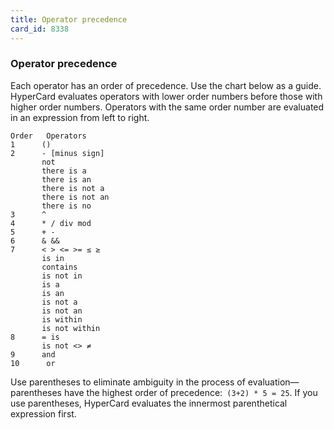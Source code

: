 ```yaml
---
title: Operator precedence
card_id: 8338
---
```


### Operator precedence

Each operator has an order of precedence. Use the chart below as a guide. HyperCard evaluates operators with lower order numbers before those with higher order numbers. Operators with the same order number are evaluated in an expression from left to right. 

```
Order   Operators
1      ()
2      - [minus sign]
       not
       there is a
       there is an
       there is not a
       there is not an
       there is no
3      ^
4      * / div mod
5      + -
6      & &&
7      < > <= >= ≤ ≥
       is in
       contains
       is not in
       is a
       is an
       is not a
       is not an
       is within
       is not within
8      = is
       is not <> ≠
9      and
10      or
```

Use parentheses to eliminate ambiguity in the process of evaluation—parentheses have the highest order of precedence:` (3+2) * 5 = 25`. If you use parentheses, HyperCard evaluates the innermost parenthetical expression first. 